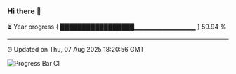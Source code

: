 ### Hi there 👋

⏳ Year progress { █████████████████▁▁▁▁▁▁▁▁▁▁▁▁▁ } 59.94 %

---

⏰ Updated on Thu, 07 Aug 2025 18:20:56 GMT

![Progress Bar CI](https://github.com/code-lakshay/GitHub-Actions-Demo/workflows/Progress%20Bar%20CI/badge.svg)
